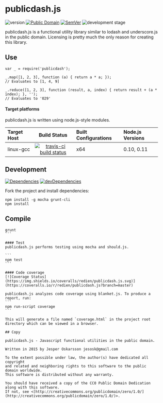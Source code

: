# publicdash.js
![version](http://img.shields.io/badge/version-0.1.0-blue.svg) [![Public Domain](http://img.shields.io/badge/public%20domain%3F-yes-blue.svg)](http://creativecommons.org/publicdomain/zero/1.0/) [![SemVer](http://img.shields.io/badge/SemVer-2.0.0-blue.svg)](http://semver.org/spec/v2.0.0.html) ![development stage](http://img.shields.io/badge/development%20stage-alpha-orange.svg)

publicdash.js is a functional utility library similar to lodash and underscore.js in the public domain.
Licensing is pretty much the only reason for creating this library.

## Use
```
var _ = require('publicdash');

_.map([1, 2, 3], function (a) { return a * a; });
// Evaluates to [1, 4, 9]

_.reduce([1, 2, 3], function (result, a, index) { return result + (a * index); }, '');
// Evaluates to '029'
```

#### Target platforms
publicdash.js is written using node.js-style modules.

| Target Host   | Build Status | Built Configurations | Node.js Versions   |
| :------------ | :----------: | :------------------- | :----------------- |
| linux-gcc | [![travis-ci build status](https://travis-ci.org/redien/publicdash.js.svg?branch=master)](https://travis-ci.org/redien/publicdash.js) | x64 | 0.10, 0.11 |

## Development
[![Dependencies](https://david-dm.org/redien/publicdash.js.svg)](https://david-dm.org/redien/publicdash.js) [![devDependencies](https://david-dm.org/redien/publicdash.js/dev-status.svg)](https://david-dm.org/redien/publicdash.js#info=devDependencies)

Fork the project and install dependencies:
```
npm install -g mocha grunt-cli
npm install
```

## Compile
````
grunt
```

#### Test
publicdash.js performs testing using mocha and should.js.

```
npm test
```

#### Code coverage
[![Coverage Status](https://img.shields.io/coveralls/redien/publicdash.js.svg)](https://coveralls.io/r/redien/publicdash.js?branch=master)

publicdash.js analyzes code coverage using blanket.js. To produce a report, run:
```
npm run-script coverage
```

This will generate a file named `coverage.html` in the project root directory which can be viewed in a browser.

## Copy

publicdash.js - Javascript functional utilities in the public domain.

Written in 2015 by Jesper Oskarsson jesosk@gmail.com

To the extent possible under law, the author(s) have dedicated all copyright
and related and neighboring rights to this software to the public domain worldwide.
This software is distributed without any warranty.

You should have received a copy of the CC0 Public Domain Dedication along with this software.
If not, see <[http://creativecommons.org/publicdomain/zero/1.0/](http://creativecommons.org/publicdomain/zero/1.0/)>.
